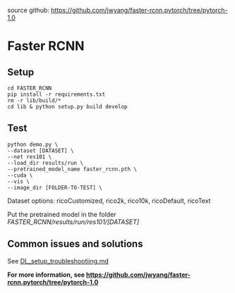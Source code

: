 source github: https://github.com/jwyang/faster-rcnn.pytorch/tree/pytorch-1.0

# Faster RCNN

## Setup

```
cd FASTER_RCNN
pip install -r requirements.txt
rm -r lib/build/*
cd lib & python setup.py build develop
```

## Test

```
python demo.py \
--dataset [DATASET] \
--net res101 \
--load_dir results/run \
--pretrained_model_name faster_rcnn.pth \
--cuda \
--vis \
--image_dir [FOLDER-TO-TEST] \
```

Dataset options: ricoCustomized, rico2k, rico10k, ricoDefault, ricoText

Put the pretrained model in the folder *FASTER_RCNN/results/run/res101/[DATASET]*

## Common issues and solutions
See [DL_setup_troubleshootiing.md](../DL_setup_troubleshootiing.md)

**For more information, see https://github.com/jwyang/faster-rcnn.pytorch/tree/pytorch-1.0**


